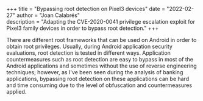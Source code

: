 +++ 
title = "Bypassing root detection on Pixel3 devices" 
date = "2022-02-27" 
author = "Joan Calabrés"  
description = "Adapting the CVE-2020-0041 privilege escalation exploit for Pixel3 family devices in order to bypass root detection." 
+++

There are different root frameworks that can be used on Android in order to obtain root privileges. Usually, during Android application security evaluations, root detection is tested in different ways. Application countermeasures such as root detection are easy to bypass in most of the Android applications and sometimes without the use of reverse engineering techniques; however, as I've been seen during the analysis of banking applications, bypassing root detection on these applications can be hard and time consuming due to the level of obfuscation and countermeasures applied.

